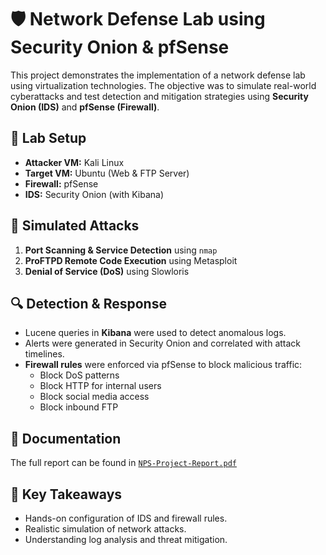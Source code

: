 # 🛡️ Network Defense Lab using Security Onion & pfSense

This project demonstrates the implementation of a network defense lab using virtualization technologies. The objective was to simulate real-world cyberattacks and test detection and mitigation strategies using **Security Onion (IDS)** and **pfSense (Firewall)**.

## 🔧 Lab Setup
- **Attacker VM:** Kali Linux
- **Target VM:** Ubuntu (Web & FTP Server)
- **Firewall:** pfSense
- **IDS:** Security Onion (with Kibana)

## 🧪 Simulated Attacks
1. **Port Scanning & Service Detection** using `nmap`
2. **ProFTPD Remote Code Execution** using Metasploit
3. **Denial of Service (DoS)** using Slowloris

## 🔍 Detection & Response
- Lucene queries in **Kibana** were used to detect anomalous logs.
- Alerts were generated in Security Onion and correlated with attack timelines.
- **Firewall rules** were enforced via pfSense to block malicious traffic:
  - Block DoS patterns
  - Block HTTP for internal users
  - Block social media access
  - Block inbound FTP

## 📄 Documentation
The full report can be found in [`NPS-Project-Report.pdf`](NPS-Project-Report.pdf)

## 📌 Key Takeaways
- Hands-on configuration of IDS and firewall rules.
- Realistic simulation of network attacks.
- Understanding log analysis and threat mitigation.
